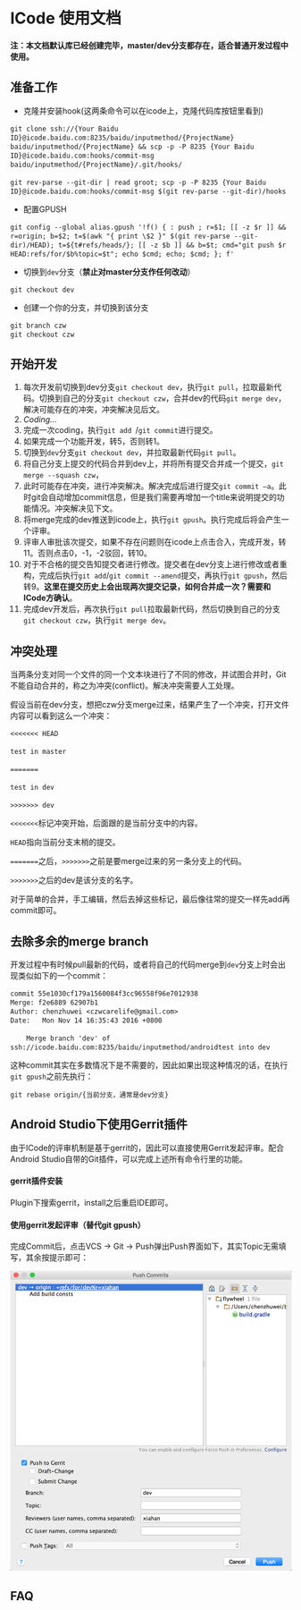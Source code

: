 # ICode 使用文档

#### 注：本文档默认库已经创建完毕，master/dev分支都存在，适合普通开发过程中使用。

## 准备工作

- 克隆并安装hook(这两条命令可以在icode上，克隆代码库按钮里看到)

```
git clone ssh://{Your Baidu ID}@icode.baidu.com:8235/baidu/inputmethod/{ProjectName} baidu/inputmethod/{ProjectName} && scp -p -P 8235 {Your Baidu ID}@icode.baidu.com:hooks/commit-msg baidu/inputmethod/{ProjectName}/.git/hooks/
 
git rev-parse --git-dir | read groot; scp -p -P 8235 {Your Baidu ID}@icode.baidu.com:hooks/commit-msg $(git rev-parse --git-dir)/hooks
``` 

- 配置GPUSH

```
git config --global alias.gpush '!f() { : push ; r=$1; [[ -z $r ]] && r=origin; b=$2; t=$(awk "{ print \$2 }" $(git rev-parse --git-dir)/HEAD); t=${t#refs/heads/}; [[ -z $b ]] && b=$t; cmd="git push $r HEAD:refs/for/$b%topic=$t"; echo $cmd; echo; $cmd; }; f'
```

- 切换到`dev`分支（**禁止对master分支作任何改动**）

```
git checkout dev
```

- 创建一个你的分支，并切换到该分支

```
git branch czw
git checkout czw
```

## 开始开发

1. 每次开发前切换到dev分支`git checkout dev`，执行`git pull`，拉取最新代码。切换到自己的分支`git checkout czw`，合并dev的代码`git merge dev`，解决可能存在的冲突，冲突解决见后文。
2. *Coding...*
3. 完成一次coding，执行`git add `/`git commit`进行提交。
4. 如果完成一个功能开发，转5，否则转1。
5. 切换到`dev`分支`git checkout dev`，并拉取最新代码`git pull`。
6. 将自己分支上提交的代码合并到dev上，并将所有提交合并成一个提交，`git merge --squash czw`，
7. 此时可能存在冲突，进行冲突解决。解决完成后进行提交`git commit –a`。此时git会自动增加commit信息，但是我们需要再增加一个title来说明提交的功能情况。冲突解决见下文。
8. 将merge完成的dev推送到icode上，执行`git gpush`。执行完成后将会产生一个评审。
9. 评审人审批该次提交，如果不存在问题则在icode上点击合入，完成开发，转11。否则点击0，-1，-2驳回，转10。
10. 对于不合格的提交告知提交者进行修改。提交者在dev分支上进行修改或者重构，完成后执行`git add`/`git commit --amend`提交，再执行`git gpush`，然后转9。**这里在提交历史上会出现两次提交记录，如何合并成一次？需要和ICode方确认**。
11. 完成dev开发后，再次执行`git pull`拉取最新代码，然后切换到自己的分支`git checkout czw`，执行`git merge dev`。

## 冲突处理

当两条分支对同一个文件的同一个文本块进行了不同的修改，并试图合并时，Git不能自动合并的，称之为冲突(conflict)。解决冲突需要人工处理。

假设当前在dev分支，想把czw分支merge过来，结果产生了一个冲突，打开文件内容可以看到这么一个冲突：

```
<<<<<<< HEAD

test in master

=======

test in dev

>>>>>>> dev
```
  
`<<<<<<<`标记冲突开始，后面跟的是当前分支中的内容。

`HEAD`指向当前分支末梢的提交。

`=======`之后，`>>>>>>>`之前是要merge过来的另一条分支上的代码。

`>>>>>>>`之后的dev是该分支的名字。

对于简单的合并，手工编辑，然后去掉这些标记，最后像往常的提交一样先add再commit即可。

## 去除多余的merge branch

开发过程中有时候pull最新的代码，或者将自己的代码merge到`dev`分支上时会出现类似如下的一个commit：

```
commit 55e1030cf179a1560084f3cc96558f96e7012938
Merge: f2e6889 62907b1
Author: chenzhuwei <czwcarelife@gmail.com>
Date:   Mon Nov 14 16:35:43 2016 +0800

    Merge branch 'dev' of ssh://icode.baidu.com:8235/baidu/inputmethod/androidtest into dev
```

这种commit其实在多数情况下是不需要的，因此如果出现这种情况的话，在执行`git gpush`之前先执行：

```
git rebase origin/{当前分支，通常是dev分支}
```


## Android Studio下使用Gerrit插件

由于ICode的评审机制是基于gerrit的，因此可以直接使用Gerrit发起评审。配合Android Studio自带的Git插件，可以完成上述所有命令行里的功能。

#### gerrit插件安装

Plugin下搜索gerrit，install之后重启IDE即可。

#### 使用gerrit发起评审（替代git gpush）

完成Commit后，点击VCS -> Git -> Push弹出Push界面如下，其实Topic无需填写，其余按提示即可：

![image](gerrit.png)

## FAQ